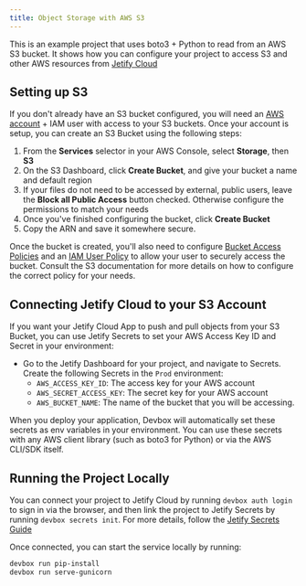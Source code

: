 ```yaml
---
title: Object Storage with AWS S3
---
```


This is an example project that uses boto3 + Python to read from an AWS S3 bucket. It shows how you can configure your project to access S3 and other AWS resources from [Jetify Cloud](https://cloud.jetify.com)

## Setting up S3

If you don't already have an S3 bucket configured, you will need an [AWS account](https://docs.aws.amazon.com/SetUp/latest/UserGuide/setup-overview.html) + IAM user with access to your S3 buckets. Once your account is setup, you can create an S3 Bucket using the following steps:

1. From the **Services** selector in your AWS Console, select **Storage**, then **S3**
2. On the S3 Dashboard, click **Create Bucket**, and give your bucket a name and default region
3. If your files do not need to be accessed by external, public users, leave the **Block all Public Access** button checked. Otherwise configure the permissions to match your needs
4. Once you've finished configuring the bucket, click **Create Bucket**
5. Copy the ARN and save it somewhere secure. 

Once the bucket is created, you'll also need to configure [Bucket Access Policies](https://docs.aws.amazon.com/AmazonS3/latest/userguide/example-bucket-policies.html) and an [IAM User Policy](https://docs.aws.amazon.com/AmazonS3/latest/userguide/walkthrough1.html) to allow your user to securely access the bucket. Consult the S3 documentation for more details on how to configure the correct policy for your needs.

## Connecting Jetify Cloud to your S3 Account

If you want your Jetify Cloud App to push and pull objects from your S3 Bucket, you can use Jetify Secrets to set your AWS Access Key ID and Secret in your environment:

* Go to the Jetify Dashboard for your project, and navigate to Secrets. Create the following Secrets in the `Prod` environment: 
  * `AWS_ACCESS_KEY_ID`: The access key for your AWS account
  * `AWS_SECRET_ACCESS_KEY`: The secret key for your AWS account
  * `AWS_BUCKET_NAME`: The name of the bucket that you will be accessing.

When you deploy your application, Devbox will automatically set these secrets as env variables in your environment. You can use these secrets with any AWS client library (such as boto3 for Python) or via the AWS CLI/SDK itself.

## Running the Project Locally

You can connect your project to Jetify Cloud by running `devbox auth login` to sign in via the browser, and then link the project to Jetify Secrets by running `devbox secrets init`. For more details, follow the [Jetify Secrets Guide](https://www.jetify.com/devbox/docs/cloud/secrets/secrets_cli/)

Once connected, you can start the service locally by running: 

```bash
devbox run pip-install
devbox run serve-gunicorn
```

